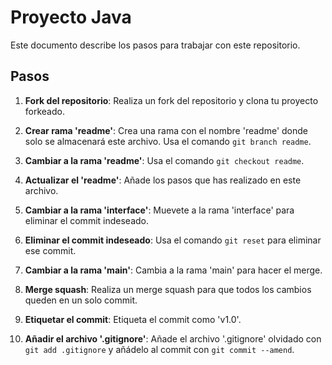 # Proyecto Java

Este documento describe los pasos para trabajar con este repositorio.

## Pasos

1. **Fork del repositorio**: Realiza un fork del repositorio y clona tu proyecto forkeado.

2. **Crear rama 'readme'**: Crea una rama con el nombre 'readme' donde solo se almacenará este archivo. Usa el comando `git branch readme`.

3. **Cambiar a la rama 'readme'**: Usa el comando `git checkout readme`.

4. **Actualizar el 'readme'**: Añade los pasos que has realizado en este archivo.

5. **Cambiar a la rama 'interface'**: Muevete a la rama 'interface' para eliminar el commit indeseado.

6. **Eliminar el commit indeseado**: Usa el comando `git reset` para eliminar ese commit.

7. **Cambiar a la rama 'main'**: Cambia a la rama 'main' para hacer el merge.

8. **Merge squash**: Realiza un merge squash para que todos los cambios queden en un solo commit.

9. **Etiquetar el commit**: Etiqueta el commit como 'v1.0'.

10. **Añadir el archivo '.gitignore'**: Añade el archivo '.gitignore' olvidado con `git add .gitignore` y añádelo al commit con `git commit --amend`.
